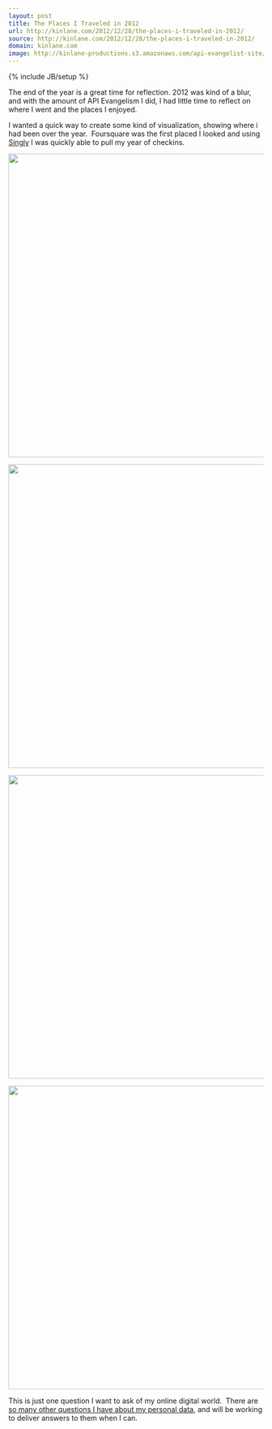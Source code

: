 ```yaml
---
layout: post
title: The Places I Traveled in 2012
url: http://kinlane.com/2012/12/28/the-places-i-traveled-in-2012/
source: http://kinlane.com/2012/12/28/the-places-i-traveled-in-2012/
domain: kinlane.com
image: http://kinlane-productions.s3.amazonaws.com/api-evangelist-site/blog/2012-Kin-Lane-US-Map.png
---
```

{% include JB/setup %}<p><p>The end of the year is a great time for reflection. 2012 was kind of a blur, and with the amount of API Evangelism I did, I had little time to reflect on where I went and the places I enjoyed.</p>
<p>I wanted a quick way to create some kind of visualization, showing where i had been over the year. &nbsp;Foursquare was the first placed I looked and using <a href="http://singly.com">Singly</a> I was quickly able to pull my year of checkins.</p>
<p><img style="display: block; margin-left: auto; margin-right: auto;" src="https://s3.amazonaws.com/kinlane-productions/kin-lane/2012/2012-Kin-Lane-US-Map.png" alt="" width="600" /></p>
<p><img style="display: block; margin-left: auto; margin-right: auto;" src="https://s3.amazonaws.com/kinlane-productions/kin-lane/2012/2012-Kin-Lane-Cities.png" alt="" width="600" /></p>
<p><img style="display: block; margin-left: auto; margin-right: auto;" src="https://s3.amazonaws.com/kinlane-productions/kin-lane/2012/Kin-Lane-2012-Places.png" alt="" width="600" /></p>
<p><img style="display: block; margin-left: auto; margin-right: auto;" src="https://s3.amazonaws.com/kinlane-productions/kin-lane/2012/2012-Kin-Lane-Countries.png" alt="" width="600" /></p>
<p>This is just one question I want to ask of my online digital world. &nbsp;There are <a href="http://personaldata.apievangelist.com/">so many other questions I have about my personal data</a>, and will be working to deliver answers to them when I can. &nbsp;</p></p>
